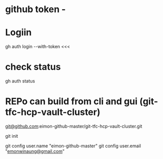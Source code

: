 # github token - 
# Logiin
gh auth login --with-token <<<
# check status
gh auth status
# REPo can build from cli and gui  (git-tfc-hcp-vault-cluster)
git@github.com:eimon-github-master/git-tfc-hcp-vault-cluster.git

git init

git config user.name "eimon-github-master"
git config user.email "emonwinaung@gmail.com"
